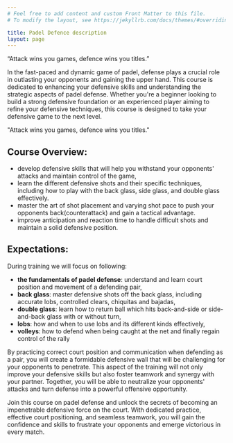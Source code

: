 ```yaml
---
# Feel free to add content and custom Front Matter to this file.
# To modify the layout, see https://jekyllrb.com/docs/themes/#overriding-theme-defaults

title: Padel Defence description
layout: page
---
```

“Attack wins you games, defence wins you titles.”

In the fast-paced and dynamic game of padel, defense plays a crucial role in outlasting your opponents and gaining the upper hand. 
This course is dedicated to enhancing your defensive skills and understanding the strategic aspects of padel defense. 
Whether you're a beginner looking to build a strong defensive foundation or an experienced player aiming to refine your defensive techniques, this course is designed to take your defensive game to the next level.

"Attack wins you games, defence wins you titles."

## Course Overview:

- develop defensive skills that will help you withstand your opponents' attacks and maintain control of the game,
- learn the different defensive shots and their specific techniques, including how to play with the back glass, side glass, and double glass effectively.
- master the art of shot placement and varying shot pace to push your opponents back(counterattack) and gain a tactical advantage.
- improve anticipation and reaction time to handle difficult shots and maintain a solid defensive position.

## Expectations:

During training we will focus on following:

- **the fundamentals of padel defense**: understand and learn court position and movement of a defending pair, 
- **back glass**: master defensive shots off the back glass, including accurate lobs, controlled clears, chiquitas and bajadas, 
- **double glass**: learn how to return ball which hits back-and-side or side-and-back glass with or without turn,
- **lobs**: how and when to use lobs and its different kinds effectively,
- **volleys**: how to defend when being caught at the net and finally regain control of the rally

By practicing correct court position and communication when defending as a pair, you will create a formidable defensive wall that will be challenging for your opponents to penetrate. This aspect of the training will not only improve your defensive skills but also foster teamwork and synergy with your partner. Together, you will be able to neutralize your opponents' attacks and turn defense into a powerful offensive opportunity.

Join this course on padel defense and unlock the secrets of becoming an impenetrable defensive force on the court. With dedicated practice, effective court positioning, and seamless teamwork, you will gain the confidence and skills to frustrate your opponents and emerge victorious in every match.